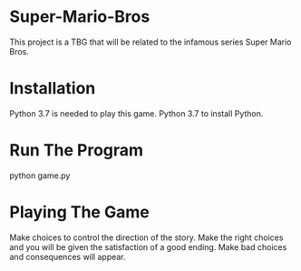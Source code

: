 # Super-Mario-Bros
This project is a TBG that will be related to the infamous series Super Mario Bros. 

# Installation
Python 3.7 is needed to play this game. Python 3.7 to install Python.

# Run The Program
python game.py

# Playing The Game
Make choices to control the direction of the story. Make the right choices and you will be given the satisfaction of a good ending. Make bad choices and consequences will appear.
